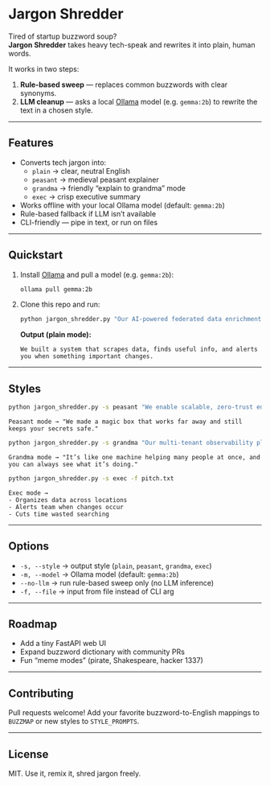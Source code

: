 # Jargon Shredder

Tired of startup buzzword soup?  
**Jargon Shredder** takes heavy tech-speak and rewrites it into plain, human words.  

It works in two steps:
1. **Rule-based sweep** — replaces common buzzwords with clear synonyms.  
2. **LLM cleanup** — asks a local [Ollama](https://ollama.com) model (e.g. `gemma:2b`) to rewrite the text in a chosen style.

---

## Features
- Converts tech jargon into:
  - `plain` → clear, neutral English  
  - `peasant` → medieval peasant explainer  
  - `grandma` → friendly “explain to grandma” mode  
  - `exec` → crisp executive summary  
- Works offline with your local Ollama model (default: `gemma:2b`)  
- Rule-based fallback if LLM isn’t available  
- CLI-friendly — pipe in text, or run on files

---

## Quickstart

1. Install [Ollama](https://ollama.com/download) and pull a model (e.g. `gemma:2b`):

   ```bash
   ollama pull gemma:2b
   ```

2. Clone this repo and run:

   ```bash
   python jargon_shredder.py "Our AI-powered federated data enrichment pipeline leverages embeddings to deliver actionable intelligence."
   ```

   **Output (plain mode):**
   ```
   We built a system that scrapes data, finds useful info, and alerts you when something important changes.
   ```

---

## Styles

```bash
python jargon_shredder.py -s peasant "We enable scalable, zero-trust edge computing with vector databases."
```
```
Peasant mode → "We made a magic box that works far away and still keeps your secrets safe."
```

```bash
python jargon_shredder.py -s grandma "Our multi-tenant observability platform ensures seamless integration."
```
```
Grandma mode → "It’s like one machine helping many people at once, and you can always see what it’s doing."
```

```bash
python jargon_shredder.py -s exec -f pitch.txt
```
```
Exec mode → 
- Organizes data across locations
- Alerts team when changes occur
- Cuts time wasted searching
```

---

## Options
- `-s, --style` → output style (`plain`, `peasant`, `grandma`, `exec`)  
- `-m, --model` → Ollama model (default: `gemma:2b`)  
- `--no-llm` → run rule-based sweep only (no LLM inference)  
- `-f, --file` → input from file instead of CLI arg  

---

## Roadmap
- Add a tiny FastAPI web UI  
- Expand buzzword dictionary with community PRs  
- Fun “meme modes” (pirate, Shakespeare, hacker 1337)  

---

## Contributing
Pull requests welcome! Add your favorite buzzword-to-English mappings to `BUZZMAP` or new styles to `STYLE_PROMPTS`.

---

## License
MIT. Use it, remix it, shred jargon freely.
